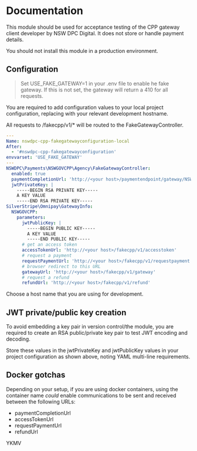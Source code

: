 # Documentation

This module should be used for acceptance testing of the CPP gateway client developer by NSW DPC Digital. It does not store or handle payment details.

You should not install this module in a production environment.

## Configuration

> Set USE_FAKE_GATEWAY=1 in your .env file to enable he fake gateway. If this is not set, the gateway will return a 410 for all requests.

You are required to add configuration values to your local project configuration, replacing <your host> with your relevant development hostname.

All requests to /fakecpp/v1/* will be routed to the FakeGatewayController.

```yaml
---
Name: nswdpc-cpp-fakegatewayconfiguration-local
After:
  - '#nswdpc-cpp-fakegatewayconfiguration'
envvarset: 'USE_FAKE_GATEWAY'
---
NSWDPC\Payments\NSWGOVCPP\Agency\FakeGatewayController:
  enabled: true
  paymentCompletionUrl: 'http://<your host>/paymentendpoint/gateway/NSWGOVCPP/complete'
  jwtPrivateKey: |
    -----BEGIN RSA PRIVATE KEY-----
    A KEY VALUE
    -----END RSA PRIVATE KEY-----
SilverStripe\Omnipay\GatewayInfo:
  NSWGOVCPP:
    parameters:
      jwtPublicKey: |
        -----BEGIN PUBLIC KEY-----
        A KEY VALUE
        -----END PUBLIC KEY-----
      # get an access token
      accessTokenUrl: 'http://<your host>/fakecpp/v1/accesstoken'
      # request a payment
      requestPaymentUrl: 'http://<your host>/fakecpp/v1/requestpayment'
      # browser redirect to this URL
      gatewayUrl: 'http://<your host>/fakecpp/v1/gateway'
      # request a refund
      refundUrl: 'http://<your host>/fakecpp/v1/refund'
```

Choose a host name that you are using for development.

## JWT private/public key creation

To avoid embedding a key pair in version control/the module, you are required to create an RSA public/private key pair to test JWT encoding and decoding.

Store these values in the jwtPrivateKey and jwtPublicKey values in your project configuration as shown above, noting YAML multi-line requirements.

## Docker gotchas

Depending on your setup, if you are using docker containers, using the container name *could* enable communications to be sent and received between the following URLs:

+ paymentCompletionUrl
+ accessTokenUrl
+ requestPaymentUrl
+ refundUrl

YKMV
